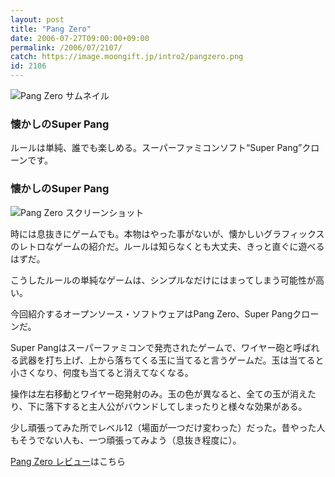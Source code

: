 ```yaml
---
layout: post
title: "Pang Zero"
date: 2006-07-27T09:00:00+09:00
permalink: /2006/07/2107/
catch: https://image.moongift.jp/intro2/pangzero.png
id: 2106
---
```

 ![Pang Zero サムネイル](https://image.moongift.jp/intro2/pangzero.t.png "Pang Zero サムネイル")
  

### 懐かしのSuper Pang
  
ルールは単純、誰でも楽しめる。スーパーファミコンソフト“Super Pang”クローンです。  
<!--more-->  

### 懐かしのSuper Pang
  

![Pang Zero スクリーンショット](https://image.moongift.jp/intro2/pangzero.png "Pang Zero スクリーンショット")

  

時には息抜きにゲームでも。本物はやった事がないが、懐かしいグラフィックスのレトロなゲームの紹介だ。ルールは知らなくとも大丈夫、きっと直ぐに遊べるはずだ。

  

こうしたルールの単純なゲームは、シンプルなだけにはまってしまう可能性が高い。

  

今回紹介するオープンソース・ソフトウェアはPang Zero、Super Pangクローンだ。

  

Super Pangはスーパーファミコンで発売されたゲームで、ワイヤー砲と呼ばれる武器を打ち上げ、上から落ちてくる玉に当てると言うゲームだ。玉は当てると小さくなり、何度も当てると消えてなくなる。

  

操作は左右移動とワイヤー砲発射のみ。玉の色が異なると、全ての玉が消えたり、下に落下すると主人公がバウンドしてしまったりと様々な効果がある。

  

少し頑張ってみた所でレベル12（場面が一つだけ変わった）だった。昔やった人もそうでない人も、一つ頑張ってみよう（息抜き程度に）。

  

[Pang Zero レビュー](http://oss.moongift.jp/review/i-2116.html)はこちら

